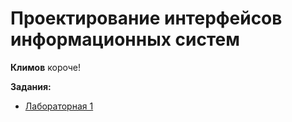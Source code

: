 # Проектирование интерфейсов информационных систем

**Климов** короче!

**Задания:**
- [Лабораторная 1](./LR1/index.md)

